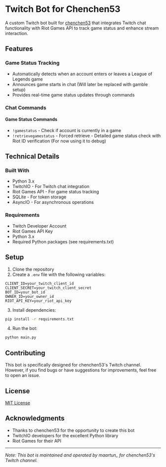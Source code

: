 # Twitch Bot for Chenchen53

A custom Twitch bot built for [chenchen53](https://twitch.tv/chenchen53) that integrates Twitch chat functionality with Riot Games API to track game status and enhance stream interaction.

## Features

### Game Status Tracking
- Automatically detects when an account enters or leaves a League of Legends game
- Announces game starts in chat (Will later be replaced with gamble setup)
- Provides real-time game status updates through commands

### Chat Commands

#### Game Status Commands
- `!gamestatus` - Check if account is currently in a game
- `!retrievegamestatus` - Forced retrieve - Detailed game status check with Riot ID verification (For now using it to debug)

## Technical Details

### Built With
- Python 3.x
- TwitchIO - For Twitch chat integration
- Riot Games API - For game status tracking
- SQLite - For token storage
- AsyncIO - For asynchronous operations

### Requirements
- Twitch Developer Account
- Riot Games API Key
- Python 3.x
- Required Python packages (see requirements.txt)

## Setup

1. Clone the repository
2. Create a `.env` file with the following variables:
```env
CLIENT_ID=your_twitch_client_id
CLIENT_SECRET=your_twitch_client_secret
BOT_ID=your_bot_id
OWNER_ID=your_owner_id
RIOT_API_KEY=your_riot_api_key
```

3. Install dependencies:
```bash
pip install -r requirements.txt
```

4. Run the bot:
```bash
python main.py
```

## Contributing

This bot is specifically designed for chenchen53's Twitch channel. However, if you find bugs or have suggestions for improvements, feel free to open an issue.

## License

[MIT License](LICENSE)

## Acknowledgments

- Thanks to chenchen53 for the opportunity to create this bot
- TwitchIO developers for the excellent Python library
- Riot Games for their API

---

*Note: This bot is maintained and operated by maartun_ for chenchen53's Twitch channel.*
